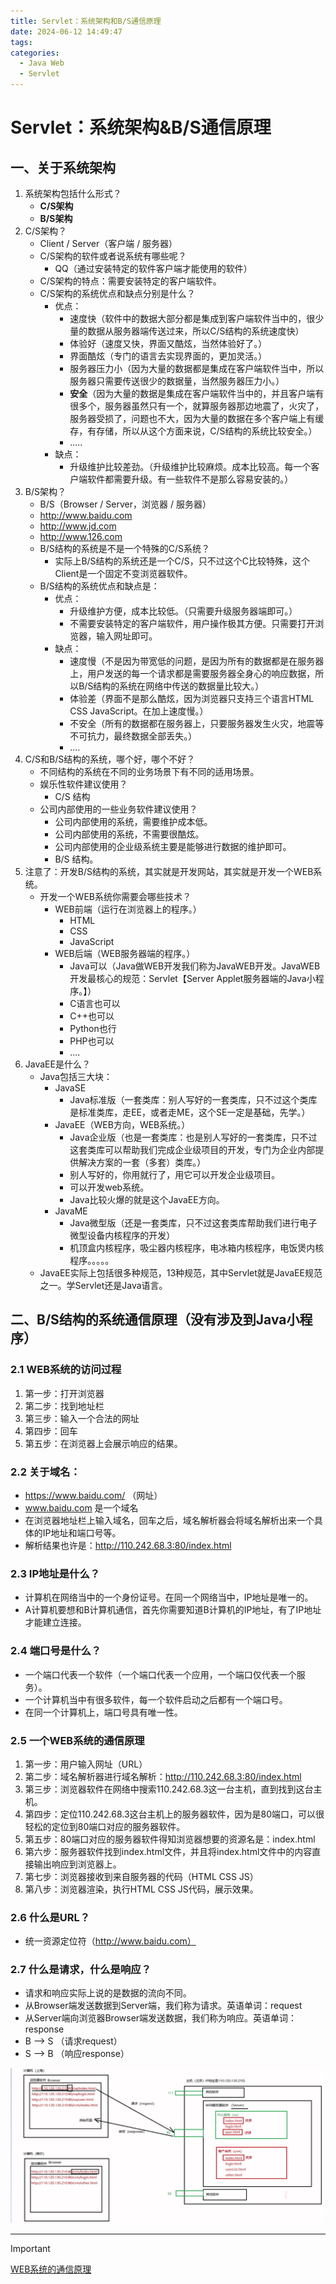 ```yaml
---
title: Servlet：系统架构和B/S通信原理
date: 2024-06-12 14:49:47
tags:  
categories: 
  - Java Web
  - Servlet
---
```



# Servlet：系统架构&B/S通信原理

## 一、关于系统架构

1. 系统架构包括什么形式？
    - **C/S架构**
    - **B/S架构**
2. C/S架构？
    - Client / Server（客户端 / 服务器）
    - C/S架构的软件或者说系统有哪些呢？
        - QQ（通过安装特定的软件客户端才能使用的软件）
    - C/S架构的特点：需要安装特定的客户端软件。
    - C/S架构的系统优点和缺点分别是什么？
        - 优点：
            - 速度快（软件中的数据大部分都是集成到客户端软件当中的，很少量的数据从服务器端传送过来，所以C/S结构的系统速度快）
            - 体验好（速度又快，界面又酷炫，当然体验好了。）
            - 界面酷炫（专门的语言去实现界面的，更加灵活。）
            - 服务器压力小（因为大量的数据都是集成在客户端软件当中，所以服务器只需要传送很少的数据量，当然服务器压力小。）
            - **安全**（因为大量的数据是集成在客户端软件当中的，并且客户端有很多个，服务器虽然只有一个，就算服务器那边地震了，火灾了，服务器受损了，问题也不大，因为大量的数据在多个客户端上有缓存，有存储，所以从这个方面来说，C/S结构的系统比较安全。）
            - .....
        - 缺点：
            - 升级维护比较差劲。（升级维护比较麻烦。成本比较高。每一个客户端软件都需要升级。有一些软件不是那么容易安装的。）
3. B/S架构？
    - B/S（Browser / Server，浏览器 / 服务器）
    - http://www.baidu.com
    - http://www.jd.com
    - http://www.126.com
    - B/S结构的系统是不是一个特殊的C/S系统？
        - 实际上B/S结构的系统还是一个C/S，只不过这个C比较特殊，这个Client是一个固定不变浏览器软件。
    - B/S结构的系统优点和缺点是：
        - 优点：
            - 升级维护方便，成本比较低。（只需要升级服务器端即可。）
            - 不需要安装特定的客户端软件，用户操作极其方便。只需要打开浏览器，输入网址即可。
        - 缺点：
            - 速度慢（不是因为带宽低的问题，是因为所有的数据都是在服务器上，用户发送的每一个请求都是需要服务器全身心的响应数据，所以B/S结构的系统在网络中传送的数据量比较大。）
            - 体验差（界面不是那么酷炫，因为浏览器只支持三个语言HTML CSS JavaScript。在加上速度慢。）
            - 不安全（所有的数据都在服务器上，只要服务器发生火灾，地震等不可抗力，最终数据全部丢失。）
            - ....
4. C/S和B/S结构的系统，哪个好，哪个不好？
    - 不同结构的系统在不同的业务场景下有不同的适用场景。
    - 娱乐性软件建议使用？
        - C/S 结构
    - 公司内部使用的一些业务软件建议使用？
        - 公司内部使用的系统，需要维护成本低。
        - 公司内部使用的系统，不需要很酷炫。
        - 公司内部使用的企业级系统主要是能够进行数据的维护即可。
        - B/S 结构。
5. 注意了：开发B/S结构的系统，其实就是开发网站，其实就是开发一个WEB系统。
    - 开发一个WEB系统你需要会哪些技术？
        - WEB前端（运行在浏览器上的程序。）
            - HTML
            - CSS
            - JavaScript
        - WEB后端（WEB服务器端的程序。）
            - Java可以（Java做WEB开发我们称为JavaWEB开发。JavaWEB开发最核心的规范：Servlet【Server Applet服务器端的Java小程序。】）
            - C语言也可以
            - C++也可以
            - Python也行
            - PHP也可以
            - ....
6. JavaEE是什么？
    - Java包括三大块：
        - JavaSE
            - Java标准版（一套类库：别人写好的一套类库，只不过这个类库是标准类库，走EE，或者走ME，这个SE一定是基础，先学。）
        - JavaEE（WEB方向，WEB系统。）
            - Java企业版（也是一套类库：也是别人写好的一套类库，只不过这套类库可以帮助我们完成企业级项目的开发，专门为企业内部提供解决方案的一套（多套）类库。）
            - 别人写好的，你用就行了，用它可以开发企业级项目。
            - 可以开发web系统。
            - Java比较火爆的就是这个JavaEE方向。
        - JavaME
            - Java微型版（还是一套类库，只不过这套类库帮助我们进行电子微型设备内核程序的开发）
            - 机顶盒内核程序，吸尘器内核程序，电冰箱内核程序，电饭煲内核程序。。。。。
    - JavaEE实际上包括很多种规范，13种规范，其中Servlet就是JavaEE规范之一。学Servlet还是Java语言。



## 二、B/S结构的系统通信原理（没有涉及到Java小程序）

### 2.1 WEB系统的访问过程

1. 第一步：打开浏览器
2. 第二步：找到地址栏
3. 第三步：输入一个合法的网址
4. 第四步：回车
5. 第五步：在浏览器上会展示响应的结果。

### 2.2  **关于域名：**

- https://www.baidu.com/ （网址）
- www.baidu.com 是一个域名
- 在浏览器地址栏上输入域名，回车之后，域名解析器会将域名解析出来一个具体的IP地址和端口号等。
- 解析结果也许是：http://110.242.68.3:80/index.html
### 2.3  **IP地址是什么？**

- 计算机在网络当中的一个身份证号。在同一个网络当中，IP地址是唯一的。
- A计算机要想和B计算机通信，首先你需要知道B计算机的IP地址，有了IP地址才能建立连接。
### 2.4  **端口号是什么？**

- 一个端口代表一个软件（一个端口代表一个应用，一个端口仅代表一个服务）。
- 一个计算机当中有很多软件，每一个软件启动之后都有一个端口号。
- 在同一个计算机上，端口号具有唯一性。

### <a id="section1"> 2.5  **一个WEB系统的通信原理** </a>

1. 第一步：用户输入网址（URL）
2. 第二步：域名解析器进行域名解析：http://110.242.68.3:80/index.html
3. 第三步：浏览器软件在网络中搜索110.242.68.3这一台主机，直到找到这台主机。
4. 第四步：定位110.242.68.3这台主机上的服务器软件，因为是80端口，可以很轻松的定位到80端口对应的服务器软件。
5. 第五步：80端口对应的服务器软件得知浏览器想要的资源名是：index.html
6. 第六步：服务器软件找到index.html文件，并且将index.html文件中的内容直接输出响应到浏览器上。
7. 第七步：浏览器接收到来自服务器的代码（HTML CSS JS）
8. 第八步：浏览器渲染，执行HTML CSS JS代码，展示效果。
### 2.6  什么是URL？
- 统一资源定位符（http://www.baidu.com）
### 2.7 什么是请求，什么是响应？
- 请求和响应实际上说的是数据的流向不同。
- 从Browser端发送数据到Server端，我们称为请求。英语单词：request
- 从Server端向浏览器Browser端发送数据，我们称为响应。英语单词：response
- B --> S （请求request）
- S --> B （响应response）

![](https://github.com/camelliaxiaohua/JavaWeb/blob/master/assets/Servlet%E9%80%9A%E4%BF%A1%E5%8E%9F%E7%90%86.png)


---
> [!IMPORTANT]
>
>[WEB系统的通信原理](#section1)

